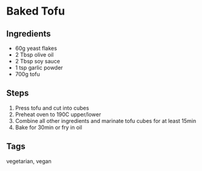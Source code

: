 # Baked Tofu

## Ingredients

* 60g yeast flakes
* 2 Tbsp olive oil
* 2 Tbsp soy sauce 
* 1 tsp garlic powder
* 700g tofu

## Steps

1. Press tofu and cut into cubes
2. Preheat oven to 190C upper/lower
3. Combine all other ingredients and marinate tofu cubes for at least 15min
4. Bake for 30min or fry in oil

## Tags
vegetarian, vegan

